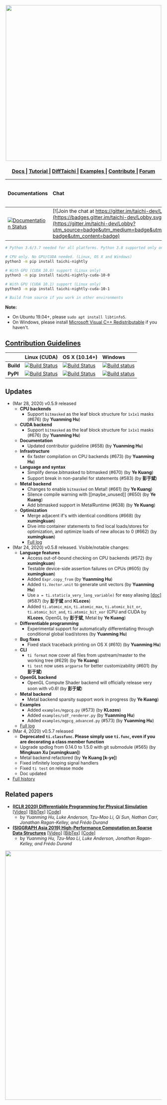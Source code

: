 <div align="center">
  <img width="500px" src="https://github.com/yuanming-hu/taichi/raw/master/misc/logo.png">
  <h3> <a href="https://taichi.readthedocs.io/en/latest/"> Docs </a> | <a href="https://taichi.readthedocs.io/en/latest/hello.html"> Tutorial </a> | <a href="https://github.com/yuanming-hu/difftaichi"> DiffTaichi </a> | <a href="https://github.com/yuanming-hu/taichi/tree/master/examples"> Examples </a> | <a href="https://taichi.readthedocs.io/en/latest/contributor_guide.html"> Contribute </a> | <a href="https://forum.taichi.graphics/"> Forum </a> </h3>
</div>

| **Documentations** | **Chat** | taichi-nightly | taichi-nightly-cuda-10-0 | taichi-nightly-cuda-10-1 |
|:-----|:-----|:----|:----|:----|
| [![Documentation Status](https://readthedocs.org/projects/taichi/badge/?version=latest)](http://taichi.readthedocs.io/en/latest/?badge=latest) | [![Join the chat at https://gitter.im/taichi-dev/Lobby](https://badges.gitter.im/taichi-dev/Lobby.svg)](https://gitter.im/taichi-dev/Lobby?utm_source=badge&utm_medium=badge&utm_campaign=pr-badge&utm_content=badge) | [![Downloads](https://pepy.tech/badge/taichi-nightly)](https://pepy.tech/project/taichi-nightly) | [![Downloads](https://pepy.tech/badge/taichi-nightly-cuda-10-0)](https://pepy.tech/project/taichi-nightly-cuda-10-0) | [![Downloads](https://pepy.tech/badge/taichi-nightly-cuda-10-1)](https://pepy.tech/project/taichi-nightly-cuda-10-1) |

```bash
# Python 3.6/3.7 needed for all platforms. Python 3.8 supported only on OS X and Windows

# CPU only. No GPU/CUDA needed. (Linux, OS X and Windows)
python3 -m pip install taichi-nightly

# With GPU (CUDA 10.0) support (Linux only)
python3 -m pip install taichi-nightly-cuda-10-0

# With GPU (CUDA 10.1) support (Linux only)
python3 -m pip install taichi-nightly-cuda-10-1

# Build from source if you work in other environments
```

**Note:**
 - On Ubuntu 19.04+, please `sudo apt install libtinfo5`.
 - On Windows, please install [Microsoft Visual C++ Redistributable](https://aka.ms/vs/16/release/vc_redist.x64.exe) if you haven't.

## [Contribution Guidelines](https://taichi.readthedocs.io/en/latest/contributor_guide.html)

|| **Linux (CUDA)** | **OS X (10.14+)** | **Windows** |
|:------|:-----|:-----|:-----|
|**Build**|[![Build Status](http://f11.csail.mit.edu:8080/job/taichi/badge/icon)](http://f11.csail.mit.edu:8080/job/taichi/)| [![Build Status](https://travis-ci.com/taichi-dev/taichi.svg?branch=master)](https://travis-ci.com/taichi-dev/taichi) | [![Build status](https://ci.appveyor.com/api/projects/status/yxm0uniin8xty4j7/branch/master?svg=true)](https://ci.appveyor.com/project/yuanming-hu/taichi/branch/master)|
|**PyPI**|[![Build Status](https://travis-ci.com/yuanming-hu/taichi-wheels-test.svg?branch=master)](https://travis-ci.com/yuanming-hu/taichi-wheels-test)|[![Build Status](https://travis-ci.com/yuanming-hu/taichi-wheels-test.svg?branch=master)](https://travis-ci.com/yuanming-hu/taichi-wheels-test)|[![Build status](https://ci.appveyor.com/api/projects/status/39ar9wa8yd49je7o?svg=true)](https://ci.appveyor.com/project/IteratorAdvance/taichi-wheels-test)|

## Updates
- (Mar 28, 2020) v0.5.9 released
   - **CPU backends**
      - Support `bitmasked` as the leaf block structure for `1x1x1` masks (#676) (by **Yuanming Hu**)
   - **CUDA backend**
      - Support `bitmasked` as the leaf block structure for `1x1x1` masks (#676) (by **Yuanming Hu**)
   - **Documentation**
      - Updated contributor guideline (#658) (by **Yuanming Hu**)
   - **Infrastructure**
      - 6x faster compilation on CPU backends (#673) (by **Yuanming Hu**)
   - **Language and syntax**
      - Simplify dense.bitmasked to bitmasked (#670) (by **Ye Kuang**)
      - Support break in non-parallel for statements (#583) (by **彭于斌**)
   - **Metal backend**
      - Changes to enable `bitmasked` on Metal! (#661) (by **Ye Kuang**)
      - Silence compile warning with [[maybe_unused]] (#650) (by **Ye Kuang**)
      - Add bitmasked support in MetalRuntime (#638) (by **Ye Kuang**)
   - **Optimization**
      - Merge adjacent if's with identical conditions (#668) (by **xumingkuan**)
      - Dive into container statements to find local loads/stores for optimization, and optimize loads of new allocas to 0 (#662) (by **xumingkuan**)
      - [Full log](https://github.com/taichi-dev/taichi/releases/tag/0.5.9)
- (Mar  24, 2020) v0.5.8 released. Visible/notable changes:
   - **Language features**
      - Access out-of-bound checking on CPU backends (#572) (by **xumingkuan**)
      - Testable device-side assertion failures on CPUs (#605) (by **xumingkuan**)
      - Added `Expr.copy_from` (by **Yuanming Hu**)
      - Added `ti.Vector.unit` to generate unit vectors (by **Yuanming Hu**)
      - Use `a = ti.static(a_very_long_variable)` for easy aliasing [[doc]](https://taichi.readthedocs.io/en/latest/syntax_sugars.html#aliases) (#587) (by **彭于斌** and **KLozes**)
      - Added  `ti.atomic_min`,  `ti.atomic_max`, `ti.atomic_bit_or`, `ti.atomic_bit_and`, `ti.atomic_bit_xor` (CPU and CUDA by **KLozes**, OpenGL by **彭于斌**, Metal by **Ye Kuang**)
   - **Differentiable programming**
      - Experimental support for automatically differentiating through conditional global load/stores (by **Yuanming Hu**)
   - **Bug fixes**
      - Fixed stack traceback printing on OS X (#610) (by **Yuanming Hu**)
   - **CLI**
      - `ti format` now cover all files from upstream/master to the working tree (#629) (by **Ye Kuang**)
      - `ti test` now uses `argparse` for better customizability (#601) (by **彭于斌**)
   - **OpenGL backend**
      - OpenGL Compute Shader backend will officially release very soon with v0.6! (by **彭于斌**)
   - **Metal backend**
      - Metal backend sparsity support work in progress (by **Ye Kuang**)
   - **Examples**
      - Added `examples/mgpcg.py` (#573) (by **KLozes**)
      - Added `examples/sdf_renderer.py` (by **Yuanming Hu**)
      - Added `examples/mgpcg_advanced.py` (#573) (by **Yuanming Hu**)
   - [Full log](https://github.com/taichi-dev/taichi/releases/tag/0.5.8)
- (Mar   4, 2020) v0.5.7 released
   - **Deprecated `ti.classfunc`. Please simply use `ti.func`, even if you are decorating a class member function**
   - Upgrade spdlog from 0.14.0 to 1.5.0 with git submodule (#565) (by **Mingkuan Xu [xumingkuan]**)
   - Metal backend refactored (by **Ye Kuang [k-ye]**)
   - Fixed infinitely looping signal handlers
   - Fixed `ti test` on release mode
   - Doc updated
- [Full history](changelog.md)


## Related papers
- [**(ICLR 2020) Differentiable Programming for Physical Simulation**](https://arxiv.org/abs/1910.00935) [[Video]](https://www.youtube.com/watch?v=Z1xvAZve9aE) [[BibTex]](https://raw.githubusercontent.com/yuanming-hu/taichi/master/misc/difftaichi_bibtex.txt) [[Code]](https://github.com/yuanming-hu/difftaichi)
  - by *Yuanming Hu, Luke Anderson, Tzu-Mao Li, Qi Sun, Nathan Carr, Jonathan Ragan-Kelley, and Frédo Durand*
- [**(SIGGRAPH Asia 2019) High-Performance Computation on Sparse Data Structures**](http://taichi.graphics/wp-content/uploads/2019/09/taichi_lang.pdf) [[Video]](https://youtu.be/wKw8LMF3Djo) [[BibTex]](https://raw.githubusercontent.com/yuanming-hu/taichi/master/misc/taichi_bibtex.txt) [[Code]](https://github.com/taichi-dev/taichi)
  - by *Yuanming Hu, Tzu-Mao Li, Luke Anderson, Jonathan Ragan-Kelley, and Frédo Durand*

<div align="center">
  <img width="800px" src="https://github.com/taichi-dev/taichi/blob/master/docs/life_of_kernel_lowres.jpg">
</div>
